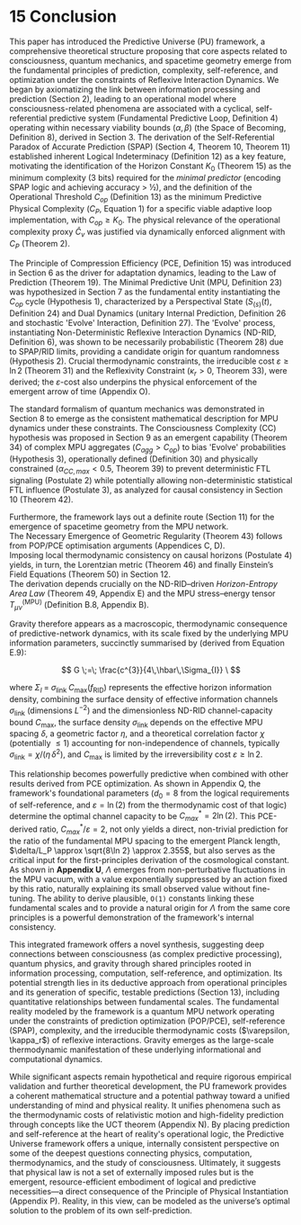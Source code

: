 # 15 Conclusion

This paper has introduced the Predictive Universe (PU) framework, a comprehensive theoretical structure proposing that core aspects related to consciousness, quantum mechanics, and spacetime geometry emerge from the fundamental principles of prediction, complexity, self-reference, and optimization under the constraints of Reflexive Interaction Dynamics. We began by axiomatizing the link between information processing and prediction (Section 2), leading to an operational model where consciousness-related phenomena are associated with a cyclical, self-referential predictive system (Fundamental Predictive Loop, Definition 4) operating within necessary viability bounds $(\alpha, \beta)$ (the Space of Becoming, Definition 8), derived in Section 3. The derivation of the Self-Referential Paradox of Accurate Prediction (SPAP) (Section 4, Theorem 10, Theorem 11) established inherent Logical Indeterminacy (Definition 12) as a key feature, motivating the identification of the Horizon Constant $K_0$ (Theorem 15) as the minimum complexity (3 bits) required for the *minimal predictor* (encoding SPAP logic and achieving accuracy > ½), and the definition of the Operational Threshold $C_{op}$ (Definition 13) as the minimum Predictive Physical Complexity ($C_P$, Equation 1) for a specific viable adaptive loop implementation, with $C_{op} \ge K_0$. The physical relevance of the operational complexity proxy $\hat{C}_v$ was justified via dynamically enforced alignment with $C_P$ (Theorem 2).

The Principle of Compression Efficiency (PCE, Definition 15) was introduced in Section 6 as the driver for adaptation dynamics, leading to the Law of Prediction (Theorem 19). The Minimal Predictive Unit (MPU, Definition 23) was hypothesized in Section 7 as the fundamental entity instantiating the $C_{op}$ cycle (Hypothesis 1), characterized by a Perspectival State ($S_{(s)}(t)$, Definition 24) and Dual Dynamics (unitary Internal Prediction, Definition 26 and stochastic 'Evolve' Interaction, Definition 27). The 'Evolve' process, instantiating Non-Deterministic Reflexive Interaction Dynamics (ND-RID, Definition 6), was shown to be necessarily probabilistic (Theorem 28) due to SPAP/RID limits, providing a candidate origin for quantum randomness (Hypothesis 2). Crucial thermodynamic constraints, the irreducible cost $\varepsilon \ge \ln 2$ (Theorem 31) and the Reflexivity Constraint ($\kappa_r > 0$, Theorem 33), were derived; the $\varepsilon$-cost also underpins the physical enforcement of the emergent arrow of time (Appendix O).

The standard formalism of quantum mechanics was demonstrated in Section 8 to emerge as the consistent mathematical description for MPU dynamics under these constraints. The Consciousness Complexity (CC) hypothesis was proposed in Section 9 as an emergent capability (Theorem 34) of complex MPU aggregates ($C_{agg} > C_{op}$) to bias 'Evolve' probabilities (Hypothesis 3), operationally defined (Definition 30) and physically constrained ($\alpha_{CC,max} < 0.5$, Theorem 39) to prevent deterministic FTL signaling (Postulate 2) while potentially allowing non-deterministic statistical FTL influence (Postulate 3), as analyzed for causal consistency in Section 10 (Theorem 42).

Furthermore, the framework lays out a definite route (Section 11) for the emergence of spacetime geometry from the MPU network.  
The Necessary Emergence of Geometric Regularity (Theorem 43) follows from POP/PCE optimisation arguments (Appendices C, D).  
Imposing local thermodynamic consistency on causal horizons (Postulate 4) yields, in turn, the Lorentzian metric (Theorem 46) and finally Einstein’s Field Equations (Theorem 50) in Section 12.  
The derivation depends crucially on the ND-RID–driven *Horizon-Entropy Area Law* (Theorem 49, Appendix E) and the MPU stress–energy tensor $T_{\mu\nu}^{(\mathrm{MPU})}$ (Definition B.8, Appendix B).

Gravity therefore appears as a macroscopic, thermodynamic consequence of predictive-network dynamics, with its scale fixed by the underlying MPU information parameters, succinctly summarised by (derived from Equation E.9):

$$
G \;=\; \frac{c^{3}}{4\,\hbar\,\Sigma_{I}} \
$$

where $\displaystyle \Sigma_{I}\;=\;\sigma_{\text{link}}\;C_{\max}(f_{\text{RID}})$ represents the effective horizon information density, combining the surface density of effective information channels $\sigma_{\text{link}}$ (dimensions $L^{-2}$) and the dimensionless ND-RID channel-capacity bound $C_{\max}$, the surface density $\sigma_{\text{link}}$ depends on the effective MPU spacing $\delta$, a geometric factor $\eta$, and a theoretical correlation factor $\chi$ (potentially $\le 1$) accounting for non-independence of channels, typically $\sigma_{\text{link}} = \chi/(\eta\,\delta^{2})$, and $C_{\max}$ is limited by the irreversibility cost $\varepsilon\ge\ln 2$.

This relationship becomes powerfully predictive when combined with other results derived from PCE optimization. As shown in Appendix Q, the framework's foundational parameters ($d_0=8$ from the logical requirements of self-reference, and $\varepsilon=\ln(2)$ from the thermodynamic cost of that logic) determine the optimal channel capacity to be $C_{max}^* = 2\ln(2)$. This PCE-derived ratio, $C_{max}^*/\varepsilon = 2$, not only yields a direct, non-trivial prediction for the ratio of the fundamental MPU spacing to the emergent Planck length, $\delta/L_P \approx \sqrt{8\ln 2} \approx 2.355$, but also serves as the critical input for the first-principles derivation of the cosmological constant. As shown in **Appendix U**, $\Lambda$ emerges from non-perturbative fluctuations in the MPU vacuum, with a value exponentially suppressed by an action fixed by this ratio, naturally explaining its small observed value without fine-tuning. The ability to derive plausible, `O(1)` constants linking these fundamental scales and to provide a natural origin for $\Lambda$ from the same core principles is a powerful demonstration of the framework's internal consistency.

This integrated framework offers a novel synthesis, suggesting deep connections between consciousness (as complex predictive processing), quantum physics, and gravity through shared principles rooted in information processing, computation, self-reference, and optimization. Its potential strength lies in its deductive approach from operational principles and its generation of specific, testable predictions (Section 13), including quantitative relationships between fundamental scales. The fundamental reality modeled by the framework is a quantum MPU network operating under the constraints of prediction optimization (POP/PCE), self-reference (SPAP), complexity, and the irreducible thermodynamic costs (\$\varepsilon, \kappa\_r\$) of reflexive interactions. Gravity emerges as the large-scale thermodynamic manifestation of these underlying informational and computational dynamics.

While significant aspects remain hypothetical and require rigorous empirical validation and further theoretical development, the PU framework provides a coherent mathematical structure and a potential pathway toward a unified understanding of mind and physical reality. It unifies phenomena such as the thermodynamic costs of relativistic motion and high-fidelity prediction through concepts like the UCT theorem (Appendix N). By placing prediction and self-reference at the heart of reality's operational logic, the Predictive Universe framework offers a unique, internally consistent perspective on some of the deepest questions connecting physics, computation, thermodynamics, and the study of consciousness. Ultimately, it suggests that physical law is not a set of externally imposed rules but is the emergent, resource-efficient embodiment of logical and predictive necessities—a direct consequence of the Principle of Physical Instantiation (Appendix P). Reality, in this view, can be modeled as the universe’s optimal solution to the problem of its own self-prediction.

